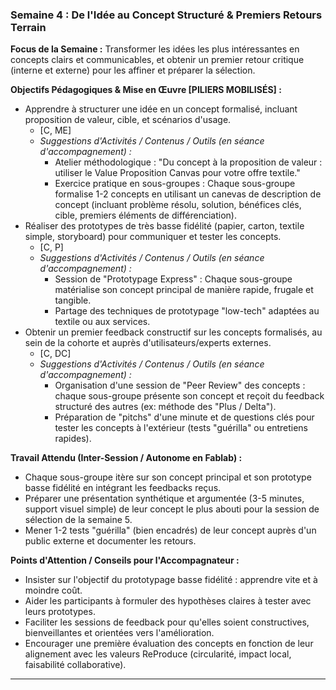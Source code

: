 ### Semaine 4 : De l'Idée au Concept Structuré & Premiers Retours Terrain

**Focus de la Semaine :** Transformer les idées les plus intéressantes en concepts clairs et communicables, et obtenir un premier retour critique (interne et externe) pour les affiner et préparer la sélection.

**Objectifs Pédagogiques & Mise en Œuvre \[PILIERS MOBILISÉS\] :**

* Apprendre à structurer une idée en un concept formalisé, incluant proposition de valeur, cible, et scénarios d'usage.  
  * \[C, ME\]  
  * *Suggestions d'Activités / Contenus / Outils (en séance d'accompagnement) :*  
    * Atelier méthodologique : "Du concept à la proposition de valeur : utiliser le Value Proposition Canvas pour votre offre textile."  
    * Exercice pratique en sous-groupes : Chaque sous-groupe formalise 1-2 concepts en utilisant un canevas de description de concept (incluant problème résolu, solution, bénéfices clés, cible, premiers éléments de différenciation).  
* Réaliser des prototypes de très basse fidélité (papier, carton, textile simple, storyboard) pour communiquer et tester les concepts.  
  * \[C, P\]  
  * *Suggestions d'Activités / Contenus / Outils (en séance d'accompagnement) :*  
    * Session de "Prototypage Express" : Chaque sous-groupe matérialise son concept principal de manière rapide, frugale et tangible.  
    * Partage des techniques de prototypage "low-tech" adaptées au textile ou aux services.  
* Obtenir un premier feedback constructif sur les concepts formalisés, au sein de la cohorte et auprès d'utilisateurs/experts externes.  
  * \[C, DC\]  
  * *Suggestions d'Activités / Contenus / Outils (en séance d'accompagnement) :*  
    * Organisation d'une session de "Peer Review" des concepts : chaque sous-groupe présente son concept et reçoit du feedback structuré des autres (ex: méthode des "Plus / Delta").  
    * Préparation de "pitchs" d'une minute et de questions clés pour tester les concepts à l'extérieur (tests "guérilla" ou entretiens rapides).

**Travail Attendu (Inter-Session / Autonome en Fablab) :**

* Chaque sous-groupe itère sur son concept principal et son prototype basse fidélité en intégrant les feedbacks reçus.  
* Préparer une présentation synthétique et argumentée (3-5 minutes, support visuel simple) de leur concept le plus abouti pour la session de sélection de la semaine 5\.  
* Mener 1-2 tests "guérilla" (bien encadrés) de leur concept auprès d'un public externe et documenter les retours.

**Points d'Attention / Conseils pour l'Accompagnateur :**

* Insister sur l'objectif du prototypage basse fidélité : apprendre vite et à moindre coût.  
* Aider les participants à formuler des hypothèses claires à tester avec leurs prototypes.  
* Faciliter les sessions de feedback pour qu'elles soient constructives, bienveillantes et orientées vers l'amélioration.  
* Encourager une première évaluation des concepts en fonction de leur alignement avec les valeurs ReProduce (circularité, impact local, faisabilité collaborative).

---

